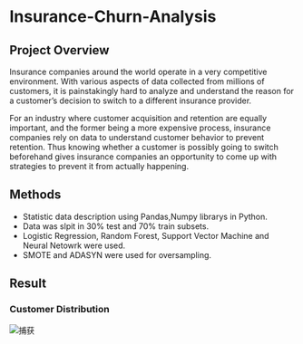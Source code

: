 # Insurance-Churn-Analysis
## Project Overview

Insurance companies around the world operate in a very competitive environment. With various aspects of data collected from millions of customers, it is painstakingly hard to analyze and understand the reason for a customer’s decision to switch to a different insurance provider.

For an industry where customer acquisition and retention are equally important, and the former being a more expensive process, insurance companies rely on data to understand customer behavior to prevent retention. Thus knowing whether a customer is possibly going to switch beforehand gives insurance companies an opportunity to come up with strategies to prevent it from actually happening.

## Methods

- Statistic data description using Pandas,Numpy librarys in Python.
- Data was slpit in 30% test and 70% train subsets.
- Logistic Regression, Random Forest, Support Vector Machine and Neural Netowrk were used.
- SMOTE and ADASYN were used for oversampling.

## Result
### Customer Distribution
![捕获](https://user-images.githubusercontent.com/72762392/102912991-1d9d8d80-444c-11eb-8a9a-b94377e127ca.JPG)
